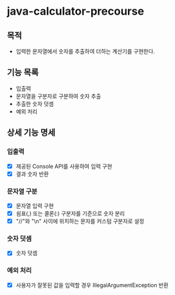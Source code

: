 # java-calculator-precourse
## 목적
- 입력한 문자열에서 숫자를 추출하여 더하는 계산기를 구현한다.

## 기능 목록
- 입출력
- 문자열을 구분자로 구분하여 숫자 추출
- 추출한 숫자 덧셈
- 예외 처리

## 상세 기능 명세

### 입출력
- [x] 제공된 Console API를 사용하여 입력 구현
- [x] 결과 숫자 반환

### 문자열 구분
- [x] 문자열 입력 구현
- [x] 쉼표(,) 또는 콜론(:) 구분자를 기준으로 숫자 분리
- [x] "//"와 "\n" 사이에 위치하는 문자를 커스텀 구분자로 설정

### 숫자 덧셈
- [x] 숫자 덧셈

### 예외 처리
- [x] 사용자가 잘못된 값을 입력할 경우 IllegalArgumentException 반환